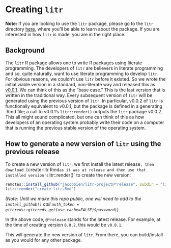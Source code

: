 
<!-- README.md is generated from README.Rmd. Please edit that file -->

# Creating `litr`

<!-- badges: start -->
<!-- badges: end -->

**Note:** If you are looking to use the `litr` package, please go to the
`litr` directory [here](litr), where you’ll be able to learn about the
package. If you are interested in how `litr` is made, you are in the
right place.

## Background

The `litr` R package allows one to write R packages using literate
programming. The developers of `litr` are believers in literate
programming and so, quite naturally, want to use literate programming to
develop `litr`. For obvious reasons, we couldn’t use `litr` before it
existed. So we wrote the initial viable version in a standard,
non-literate way and released this as
[v0.0.1](https://github.com/jacobbien/litr-project/releases/tag/v0.0.1).
We can think of this as the “base case.” This is the last version that
is written in the traditional way. Every subsequent version of `litr`
will be generated using the previous version of `litr`. In particular,
v0.0.2 of `litr` is functionally equivalent to v0.0.1, but the package
is defined in a generating .Rmd file; a call to v0.0.1’s
`litr::render()` outputs the `litr` package v0.0.2. This all might sound
complicated, but one can think of this as how developers of an operating
system probably write their code on a computer that is running the
previous stable version of the operating system.

## How to generate a new version of `litr` using the previous release

To create a new version of `litr`, we first install the latest
release`, then download [`create-litr.Rmd`as it was at release and then use that installed version's`litr::render()\`
to create the new version:

``` r
remotes::install_github("jacobbien/litr-project@*release", subdir = "litr")
litr::render("create-litr.Rmd")
```

*(Note: Until we make this repo public, one will need to add to the
`install_github()` call
`auth_token = gitcreds::gitcreds_get(use_cache=FALSE)$password)`)*

In the above code, `@*release` stands for the latest release. For
example, at the time of creating version `0.0.2`, this would be
`v0.0.1`.

This will generate the new version of `litr`. From there, you can
build/install as you would for any other package.
